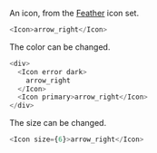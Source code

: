 An icon, from the [Feather](https://feathericons.com/) icon set.

```js
<Icon>arrow_right</Icon>
```

The color can be changed.

```js
<div>
  <Icon error dark>
    arrow_right
  </Icon>
  <Icon primary>arrow_right</Icon>
</div>
```

The size can be changed.

```js
<Icon size={6}>arrow_right</Icon>
```
